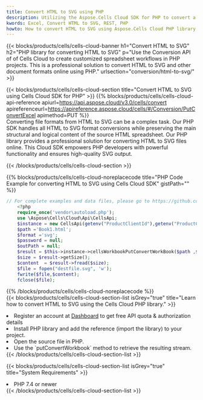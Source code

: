 ```yaml
---
title: Convert HTML to SVG using PHP 
description: Utilizing the Aspose.Cells Cloud SDK for PHP to convert a HTML format file to a SVG format file. 
kwords: Excel, Convert HTML to SVG, REST, PHP
howto: How to convert HTML to SVG using Aspose.Cells Cloud PHP library.
---
```



{{< blocks/products/cells/cells-cloud-banner h1="Convert HTML to SVG" h2="PHP library for converting HTML to SVG" p="Use the Conversion API of of Cells Cloud to create customized spreadsheet workflows in PHP projects. This is a professional solution to convert HTML to SVG and other document formats online using PHP." urlsection="conversion/html-to-svg/" >}}

{{< blocks/products/cells/cells-cloud-section  title="Convert HTML to SVG using Cells Cloud SDK for PHP" >}}
{{% blocks/products/cells/cells-cloud-api-reference  apiurl=https://api.aspose.cloud/v3.0/cells/convert  apireferenceurl=https://apireference.aspose.cloud/cells/#/Conversion/PutConvertExcel  apimethod=PUT %}}
<br/>
Converting file formats from HTML to SVG can be a complex task. Our PHP SDK handles all HTML to SVG format conversions while preserving the main structural and logical content of the source HTML spreadsheet. Our PHP library provides a professional solution for converting HTML to SVG files online. This Cloud SDK empowers PHP developers with powerful functionality and ensures high-quality SVG output.

{{< /blocks/products/cells/cells-cloud-section >}}

{{% blocks/products/cells/cells-cloud-noreplacecode title="PHP Code Example for converting HTML to SVG using Cells Cloud SDK" gistPath="" %}}
 
```php
// For complete examples and data files, please go to https://github.com/aspose-cells-cloud/aspose-cells-cloud-php/
    <?php
    require_once('vendor\autoload.php');
    use \Aspose\Cells\Cloud\Api\CellsApi;
    $instance = new CellsApi(getenv("ProductClientId"),getenv("ProductClientSecret"));
    $path ='Book1.html';    
    $format ='svg';
    $password = null;
    $outPath = null;      
    $result = $this->instance->cellsWorkbookPutConvertWorkBook($path ,$format, $password,  $outPath);
    $size = $result->getSize();
    $content  = $result->fread($size);
    $file = fopen("destfile.svg", 'w');
    fwrite($file,$content);
    fclose($file);
```
 
{{% /blocks/products/cells/cells-cloud-noreplacecode  %}}
<br/>
{{< blocks/products/cells/cells-cloud-section-list isGrey="true"  title="Learn how to convert HTML to SVG using the Cells Cloud PHP library." >}}
<li>Register an account at <a href="https://dashboard.aspose.cloud/">Dashboard</a> to get free API quota & authorization details</li>
<li>Install PHP library and add the reference (import the library) to your project.</li>
<li>Open the source file in PHP.</li>
<li>Use the `putConvertWorkbook` method to retrieve the resulting stream.</li>
{{< /blocks/products/cells/cells-cloud-section-list >}}

{{< blocks/products/cells/cells-cloud-section-list isGrey="true"  title="System Requirements" >}}
<li>PHP 7.4 or newer</li>
{{< /blocks/products/cells/cells-cloud-section-list >}}
